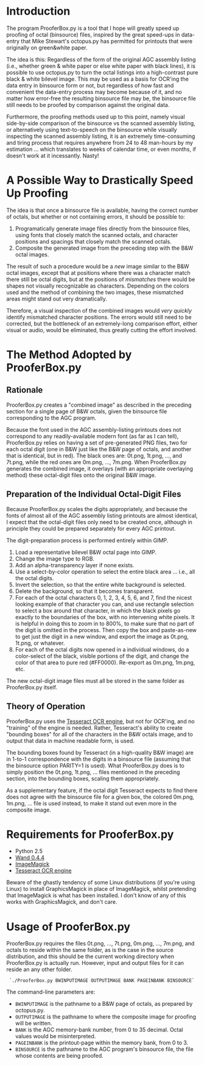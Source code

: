 # Introduction

The program ProoferBox.py is a tool that I hope will greatly speed up proofing of octal 
(binsource) files, inspired by the great speed-ups in data-entry that Mike Stewart's octopus.py has
permitted for printouts that were originally on green&white paper.

The idea is this:  Regardless of the form of the original AGC assembly listing 
(i.e., whether green & white paper or else white paper with black lines), it is possible
to use octopus.py to turn the octal listings into a high-contrast pure black & white
bilevel image.  This may be used as a basis for OCR'ing the data entry in binsource form
or not, but regardless of how fast and convenient the data-entry process may become 
because of it, and no matter how error-free the resulting binsource file may be, 
the binsource file still needs to be proofed by comparison against the original data.

Furthermore, the proofing methods used up to this point, namely visual side-by-side 
comparison of the binsource vs the scanned assembly listing, or alternatively using 
text-to-speech on the binsource while visually inspecting the scanned assembly listing,
it is an extremely time-consuming and tiring process that requires anywhere from 
24 to 48 man-hours by my estimation ... which translates to weeks of calendar time, or
even months, if doesn't work at it incessantly.  Nasty!

# A Possible Way to Drastically Speed Up Proofing

The idea is that once a binsource file is available, having the correct number of octals,
but whether or not containing errors, it should be possible to:

1. Programatically generate image files directly from the binsource files, using
   fonts that closely match the scanned octals, and character positions
   and spacings that closely match the scanned octals.
2. Composite the generated image from the preceding step with 
   the B&W octal images.

The result of such a procedure would be a _new_ image similar to the B&W octal images,
except that at positions where there was a character match there still be octal digits,
but at the positions of _mismatches_ there would be shapes not visually recognizable as
characters.  Depending on the colors used and the method of combining the two images,
these mismatched areas might stand out very dramatically.

Therefore, a visual inspection of the combined images would _very quickly_ identify 
mismatched character positions.  The errors would still need to be corrected, but the
bottleneck of an extremely-long comparison effort, either visual or audio, would be
eliminated, thus greatly cutting the effort involved.

# The Method Adopted by ProoferBox.py

## Rationale

ProoferBox.py creates a "combined image" as described in the preceding section for a 
single page of B&W octals, given the binsource file corresponding to the AGC program.

Because the font used in the AGC assembly-listing printouts does not correspond to any
readily-available modern font (as far as I can tell), ProoferBox.py relies on having a
set of pre-generated PNG files, two for each octal digit (one in B&W just like the B&W page
of octals, and another that is identical, but in red).  The black ones are: 0t.png, 1t.png, ..., and 7t.png,
while the red ones are 0m.png, ..., 7m.png.
When ProoferBox.py generates the combined image, it overlays (with an appropriate 
overlaying method) these octal-digit files onto the original B&W image.

## Preparation of the Individual Octal-Digit Files

Because ProoferBox.py scales the digits appropriately, and because the fonts of 
almost all of the AGC assembly listing printouts are almost identical, I expect that
the octal-digit files only need to be created once, although in principle they could be
prepared separately for every AGC printout.

The digit-preparation process is performed
entirely within GIMP.

1. Load a representative bilevel B&W octal page into GIMP.
2. Change the image type to RGB.
3. Add an alpha-transparency layer if none exists.
4. Use a select-by-color operation to select the entire black area ... i.e., all the 
   octal digits.
5. Invert the selection, so that the entire white background is selected.
6. Delete the background, so that it becomes transparent.
7. For each of the octal characters 0, 1, 2, 3, 4, 5, 6, and 7, find the nicest 
   looking example of that character you can, and use rectangle selection to 
   select a box around that character, in which the black pixels go exactly to the
   boundaries of the box, with no intervening white pixels.  It is helpful in doing
   this to zoom in to 800%, to make sure that no part of the digit is omitted in the
   process.  Then copy the box and paste-as-new to get just the digit in a new
   window, and export the image as 0t.png, 1t.png, or whatever.
8. For each of the octal digits now opened in a individual windows, do a color-select
   of the black, visible portions of the digit, and change the color of that area
   to pure red (#FF0000).  Re-export as 0m.png, 1m.png, etc.

The new octal-digit image files must all be stored in the same folder as ProoferBox.py
itself.

## Theory of Operation

ProoferBox.py uses the [Tesseract OCR engine](https://github.com/tesseract-ocr), but not
for OCR'ing, and no "training" of the engine is needed.  Rather, Tesseract's ability to create
"bounding boxes" for all of the characters in the B&W octals image, and to output that data in
machine readable form, is used.

The bounding boxes found by Tesseract (in a high-quality B&W image) are in 1-to-1 correspondence
with the digits in a binsource file (assuming that the binsource option PARITY=1 is used).  What
ProoferBox.py does is to simply position the 0t.png, 1t.png, ... files mentioned in the
preceding section, into the bounding boxes, scaling them appropriately.  

As a supplementary feature, if the octal digit Tesseract expects to find there does not agree
with the binsource file for a given box, the colored 0m.png, 1m.png, ... file is used instead,
to make it stand out even more in the composite image.

# Requirements for ProoferBox.py

* Python 2.5
* [Wand 0.4.4](http://docs.wand-py.org)
* [ImageMagick](http://www.imagemagick.org)
* [Tesseract OCR engine](https://github.com/tesseract-ocr)

Beware of the ghastly 
tendency of some Linux distributions (if you're using Linux) to install GraphicsMagick
in place of ImageMagick, whilst pretending that ImageMagick is what has been installed.
I don't know of any of this works with GraphicsMagick, and don't care.

# Usage of ProoferBox.py

ProoferBox.py requires the files 0t.png, ..., 7t.png, 0m.png, ..., 7m.png, and octals
to reside within the same folder, as is the case in the source distribution, and this should
be the current working directory when ProoferBox.py is actually run.  However,
input and output files for it can reside an any other folder.

     `./ProoferBox.py BWINPUTIMAGE OUTPUTIMAGE BANK PAGEINBANK BINSOURCE`

The command-line parameters are:

* `BWINPUTIMAGE` is the pathname to a B&W page of octals, as prepared by octopus.py.
* `OUTPUTIMAGE` is the pathname to where the composite image for proofing will be written.
* `BANK` is the AGC memory-bank number, from 0 to 35 decimal.  Octal values would be misinterpreted.
* `PAGEINBANK` is the printout-page within the memory bank, from 0 to 3.
* `BINSOURCE` is the pathname to the AGC program's binsource file, the file whose contents are being proofed.
